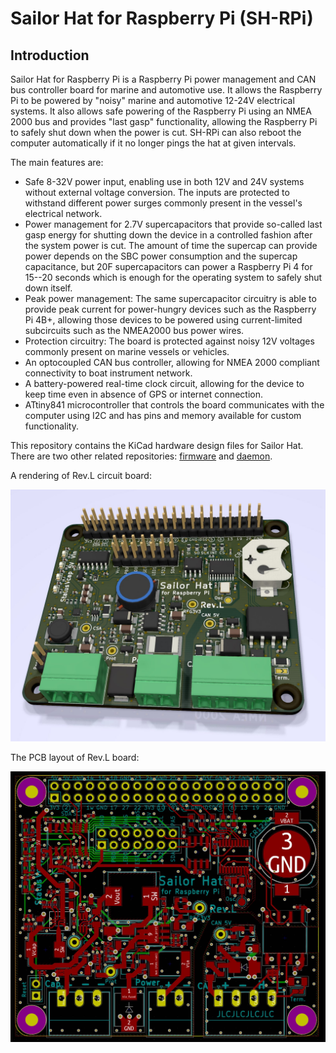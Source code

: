 # Sailor Hat for Raspberry Pi (SH-RPi)

## Introduction

Sailor Hat for Raspberry Pi is a Raspberry Pi power management and CAN bus
controller board for marine and automotive use. It allows the Raspberry Pi
to be powered by "noisy" marine and automotive 12-24V electrical systems. It
also allows safe powering of the Raspberry Pi using an NMEA 2000 bus and 
provides "last gasp" functionality, allowing the Raspberry Pi to safely shut
down when the power is cut. SH-RPi can also reboot the computer automatically 
if it no longer pings the hat at given intervals.

The main features are:

- Safe 8-32V power input, enabling use in both 12V and 24V systems without
  external voltage conversion. The inputs are protected to withstand different
  power surges commonly present in the vessel's electrical network.
- Power management for 2.7V supercapacitors that provide so-called last gasp
  energy for shutting down the device in a controlled fashion after the
  system power is cut. The amount of time the supercap can provide power
  depends on the SBC power consumption and the supercap capacitance, but
  20F supercapacitors can power a Raspberry Pi 4 for 15--20 seconds which is
  enough for the operating system to safely shut down itself.
- Peak power management: The same supercapacitor circuitry is able to provide
  peak current for power-hungry devices such as the Raspberry Pi 4B+, allowing
  those devices to be powered using current-limited subcircuits such as the
  NMEA2000 bus power wires.
- Protection circuitry: The board is protected against noisy 12V voltages
  commonly present on marine vessels or vehicles.
- An optocoupled CAN bus controller, allowing for NMEA 2000 compliant 
  connectivity to boat instrument network.
- A battery-powered real-time clock circuit, allowing for the device to
  keep time even in absence of GPS or internet connection.
- ATtiny841 microcontroller that controls the board communicates with
  the computer using I2C and has pins and memory available for custom
  functionality.

This repository contains the KiCad hardware design files for Sailor Hat.
There are two other related repositories: 
[firmware](https://github.com/hatlabs/SH-RPi-firmware) and 
[daemon](https://github.com/hatlabs/SH-RPi-daemon).

A rendering of Rev.L circuit board:

![PCB revision L](images/sailor-hat-revL-render.jpg)

The PCB layout of Rev.L board:

![PCB revision G](images/pcb-revL.jpg)

